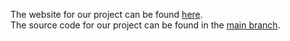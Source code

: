 The website for our project can be found [here](https://weiyueli7.github.io/LMD/).<br>
The source code for our project can be found in the [main branch](https://github.com/weiyueli7/LMD).
